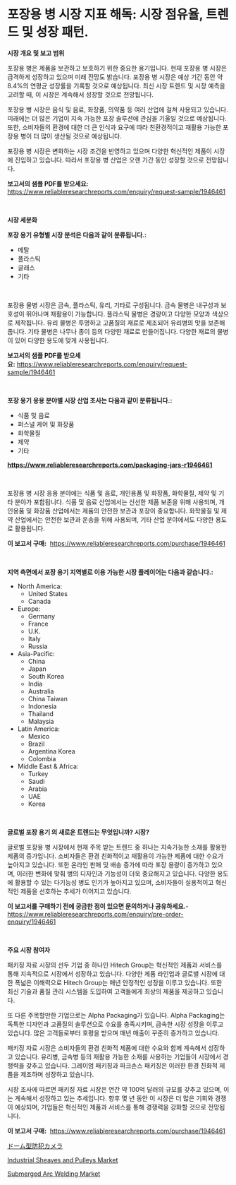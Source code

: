 <p><h1>포장용 병 시장 지표 해독: 시장 점유율, 트렌드 및 성장 패턴.</h1></p><p><strong>시장 개요 및 보고 범위</strong></p>
<p><p>포장용 병은 제품을 보관하고 보호하기 위한 중요한 용기입니다. 현재 포장용 병 시장은 급격하게 성장하고 있으며 미래 전망도 밝습니다. 포장용 병 시장은 예상 기간 동안 약 8.4%의 연평균 성장률을 기록할 것으로 예상됩니다. 최신 시장 트렌드 및 시장 예측을 고려할 때, 이 시장은 계속해서 성장할 것으로 전망됩니다.</p><p>포장용 병 시장은 음식 및 음료, 화장품, 의약품 등 여러 산업에 걸쳐 사용되고 있습니다. 미래에는 더 많은 기업이 지속 가능한 포장 솔루션에 관심을 기울일 것으로 예상됩니다. 또한, 소비자들의 환경에 대한 더 큰 인식과 요구에 따라 친환경적이고 재활용 가능한 포장용 병이 더 많이 생산될 것으로 예상됩니다.</p><p>포장용 병 시장은 변화하는 시장 조건을 반영하고 있으며 다양한 혁신적인 제품이 시장에 진입하고 있습니다. 따라서 포장용 병 산업은 오랜 기간 동안 성장할 것으로 전망됩니다.</p></p>
<p><strong>보고서의 샘플 PDF를 받으세요:</strong> <a href="https://www.reliableresearchreports.com/enquiry/request-sample/1946461">https://www.reliableresearchreports.com/enquiry/request-sample/1946461</a></p>
<p>&nbsp;</p>
<p><strong>시장 세분화</strong></p>
<p><strong>포장 용기 유형별 시장 분석은 다음과 같이 분류됩니다.:</strong></p>
<p><ul><li>메탈</li><li>플라스틱</li><li>글래스</li><li>기타</li></ul></p>
<p>&nbsp;</p>
<p><p>포장용 물병 시장은 금속, 플라스틱, 유리, 기타로 구성됩니다. 금속 물병은 내구성과 보호성이 뛰어나며 재활용이 가능합니다. 플라스틱 물병은 경량이고 다양한 모양과 색상으로 제작됩니다. 유리 물병은 투명하고 고품질의 재료로 제조되어 유리병의 맛을 보존해줍니다. 기타 물병은 나무나 종이 등의 다양한 재료로 만들어집니다. 다양한 재료의 물병이 있어 다양한 용도에 맞게 사용됩니다.</p></p>
<p><strong>보고서의 샘플 PDF를 받으세요:</strong>&nbsp;<a href="https://www.reliableresearchreports.com/enquiry/request-sample/1946461">https://www.reliableresearchreports.com/enquiry/request-sample/1946461</a></p>
<p>&nbsp;</p>
<p><strong> 포장 용기 응용 분야별 시장 산업 조사는 다음과 같이 분류됩니다.:</strong></p>
<p><ul><li>식품 및 음료</li><li>퍼스널 케어 및 화장품</li><li>화학물질</li><li>제약</li><li>기타</li></ul></p>
<p><strong><a href="https://www.reliableresearchreports.com/packaging-jars-r1946461">https://www.reliableresearchreports.com/packaging-jars-r1946461</a></strong></p>
<p>&nbsp;</p>
<p><p>포장용 병 시장 응용 분야에는 식품 및 음료, 개인용품 및 화장품, 화학물질, 제약 및 기타 분야가 포함됩니다. 식품 및 음료 산업에서는 신선한 제품 보존을 위해 사용되며, 개인용품 및 화장품 산업에서는 제품의 안전한 보관과 포장이 중요합니다. 화학물질 및 제약 산업에서는 안전한 보관과 운송을 위해 사용되며, 기타 산업 분야에서도 다양한 용도로 활용됩니다.</p></p>
<p><strong>이 보고서 구매:</strong>&nbsp; <a href="https://www.reliableresearchreports.com/purchase/1946461">https://www.reliableresearchreports.com/purchase/1946461</a></p>
<p>&nbsp;</p>
<p><strong>지역 측면에서 포장 용기 지역별로 이용 가능한 시장 플레이어는 다음과 같습니다.:</strong></p>
<p><ul>
    <li>
        North America:
        <ul>
            <li>United States</li>
            <li>Canada</li>
        </ul>
    </li>
    <li>
        Europe:
        <ul>
            <li>Germany</li>
            <li>France</li>
            <li>U.K.</li>
            <li>Italy</li>
            <li>Russia</li>
        </ul>
    </li>
    <li>
        Asia-Pacific:
        <ul>
            <li>China</li>
            <li>Japan</li>
            <li>South Korea</li>
            <li>India</li>
            <li>Australia</li>
            <li>China Taiwan</li>
            <li>Indonesia</li>
            <li>Thailand</li>
            <li>Malaysia</li>
        </ul>
    </li>
    <li>
        Latin America:
        <ul>
            <li>Mexico</li>
            <li>Brazil</li>
            <li>Argentina Korea</li>
            <li>Colombia</li>
        </ul>
    </li>
    <li>
        Middle East & Africa:
        <ul>
            <li>Turkey</li>
            <li>Saudi</li>
            <li>Arabia</li>
            <li>UAE</li>
            <li>Korea</li>
        </ul>
    </li>
    </ul></p>
<p>&nbsp;</p>
<p><strong>글로벌 포장 용기 의 새로운 트렌드는 무엇입니까? 시장?</strong></p>
<p><p>글로벌 포장용 병 시장에서 현재 주목 받는 트렌드 중 하나는 지속가능한 소재를 활용한 제품의 증가입니다. 소비자들은 환경 친화적이고 재활용이 가능한 제품에 대한 수요가 높아지고 있습니다. 또한 온라인 판매 및 배송 증가에 따라 포장 용량이 증가하고 있으며, 이러한 변화에 맞춰 병의 디자인과 기능성이 더욱 중요해지고 있습니다. 다양한 용도에 활용할 수 있는 다기능성 병도 인기가 높아지고 있으며, 소비자들이 실용적이고 혁신적인 제품을 선호하는 추세가 이어지고 있습니다.</p></p>
<p><strong>이 보고서를 구매하기 전에 궁금한 점이 있으면 문의하거나 공유하세요.</strong>- <a href="https://www.reliableresearchreports.com/enquiry/pre-order-enquiry/1946461">https://www.reliableresearchreports.com/enquiry/pre-order-enquiry/1946461</a></p>
<p>&nbsp;</p>
<p><strong>주요 시장 참여자</strong></p>
<p><p>패키징 자료 시장의 선두 기업 중 하나인 Hitech Group는 혁신적인 제품과 서비스를 통해 지속적으로 시장에서 성장하고 있습니다. 다양한 제품 라인업과 글로벌 시장에 대한 폭넓은 이해력으로 Hitech Group는 매년 안정적인 성장을 이루고 있습니다. 또한 최신 기술과 품질 관리 시스템을 도입하여 고객들에게 최상의 제품을 제공하고 있습니다.</p><p>또 다른 주목할만한 기업으로는 Alpha Packaging가 있습니다. Alpha Packaging는 독특한 디자인과 고품질의 솔루션으로 수요를 충족시키며, 급속한 시장 성장을 이루고 있습니다. 많은 고객들로부터 호평을 받으며 매년 매출이 꾸준히 증가하고 있습니다.</p><p>패키징 자료 시장은 소비자들의 환경 친화적 제품에 대한 수요와 함께 계속해서 성장하고 있습니다. 유리병, 금속병 등의 재활용 가능한 소재를 사용하는 기업들이 시장에서 경쟁력을 갖추고 있습니다. 그레이엄 패키징과 파크손스 패키징은 이러한 환경 친화적 제품을 제조하며 성장하고 있습니다.</p><p>시장 조사에 따르면 패키징 자료 시장은 연간 약 100억 달러의 규모를 갖추고 있으며, 이는 계속해서 성장하고 있는 추세입니다. 향후 몇 년 동안 이 시장은 더 많은 기회와 경쟁이 예상되며, 기업들은 혁신적인 제품과 서비스를 통해 경쟁력을 강화할 것으로 전망됩니다.</p></p>
<p><strong>이 보고서 구매:</strong>&nbsp;&nbsp;<a href="https://www.reliableresearchreports.com/purchase/1946461">https://www.reliableresearchreports.com/purchase/1946461</a></p>
<p><p><a href="https://github.com/Sophiaard2003/Market-Research-Report-List-1/blob/main/365771821853.md">ドーム型防犯カメラ</a></p><p><a href="https://github.com/jerrycopelandthomaswsqd8q/Market-Research-Report-List-2/blob/main/industrial-sheaves-and-pulleys-market.md">Industrial Sheaves and Pulleys Market</a></p><p><a href="https://github.com/brenzgnarento/Market-Research-Report-List-2/blob/main/submerged-arc-welding-market.md">Submerged Arc Welding Market</a></p></p>